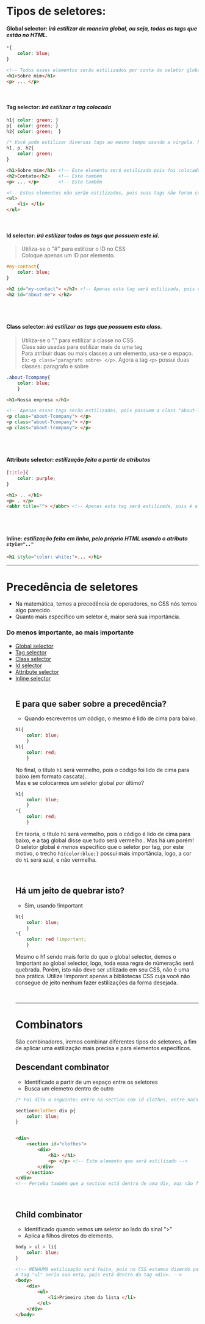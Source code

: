 # Tipos de seletores:  


<span id="global"> </span>

#### __Global selector:__ _irá estilizar de maneira global, ou seja, todas as tags que estão no HTML._

```css
*{
    color: blue;
} 
```
```html
<!-- Todos esses elementos serão estilizados por conta do seletor global (*).. Independente de qual seja o elemento. -->
<h1>Sobre mim</h1>
<p> ... </p>

```


</br>

<span id="tag"> </span>

#### __Tag selector:__ _irá estilizar a tag colocada_
```css
h1{ color: green; } 
p{  color: green; } 
h2{ color: green;  }  

/* Você pode estilizar diversas tags ao mesmo tempo usando a vírgula. Por exemplo.: */
h1, p, h2{
    color: green;
}
```
```html
<h1>Sobre mim</h1> <!-- Este elemento será estilizado pois foi colocado no CSS -->
<h2>Contato</h2>   <!-- Este também                                            -->       
<p> ... </p>       <!-- Este também                                            -->

<!-- Estes elementos não serão estilizados, pois suas tags não foram colocados no CSS    -->
<ul> 
    <li> </li>
</ul>
```


</br>

<span id="id"> </span>

#### __Id selector:__ _irá estilizar todas as tags que possuem este id._

> Utiliza-se o "#" para estilizar o ID no CSS </br>
> Coloque apenas um ID por elemento. 
```css
#my-contact{
    color: blue;
}
```
```html
<h2 id="my-contact"> </h2> <!-- Apenas esta tag será estilizada, pois é a tag que possui o id "my-contact" -->
<h2 id="about-me"> </h2>
```


</br>
</br>


<span id="class"> </span>

#### __Class selector:__ _irá estilizar as tags que possuem esta class._

> Utiliza-se o "." para estilizar a classe no CSS </br>
> Class são usadas para estilizar mais de uma tag </br>
> Para atribuir duas ou mais classes a um elemento, usa-se o espaço. Ex: `<p class="paragrafo sobre> </p>`. Agora a tag `<p>` possui duas classes: paragrafo e sobre
```css
.about-Tcompany{
    color: blue;
    }
```
```html
<h1>Nossa empresa </h1>

<!-- Apenas essas tags serão estilizadas, pois possuem a class "about-Tcompany" -->
<p class="about-Tcompany"> </p>
<p class="about-Tcompany"> </p>
<p class="about-Tcompany"> </p>
```


</br>
</br>


<span id="attribute"> </span>

#### __Attribute selector:__ _estilização feita a partir de atributos_
```css
[title]{
    color: purple;
} 
```
```html
<h1> .. </h1>
<p> . </p>
<abbr title=""> </abbr> <!-- Apenas esta tag será estilizada, pois é a única que possui o atributo "title" -->
```


</br>
</br>

<span id="inline"> </span>

#### __Inline:__ _estilização feita em linha, pelo próprio HTML usando o atributo `style=".."`_
```html
<h1 style="color: white;">... </h1>
```
____________________________________________________________________

# Precedência de seletores
- Na matemática, temos a precedência de operadores, no CSS nós temos algo parecido
- Quanto mais específico um seletor é, maior será sua importância.
### Do menos importante, ao mais importante
<ul type="square">
<li><a href="#global">Global selector</a> </li>
<li><a href="#tag">Tag selector</a>  </li>
<li><a href="#class">Class selector</a>   </li>
<li><a href="#id">Id selector</a>  </li>
<li><a href="#attribute">Attribute selector</a>  </li>
<li><a href="#inline">Inline selector</a>  </li>
</ol>

</br> 

## E para que saber sobre a precedência?
- Quando escrevemos um código, o mesmo é lido de cima para baixo.
```css
h1{
    color: blue; 
    }
h1{
    color: red; 
    }
```

No final, o título `h1` será vermelho, pois o código foi lido de cima para baixo (em formato cascata). </br>
Mas e se colocarmos um seletor global por último?  
```css
h1{
    color: blue;
    }
*{
    color: red;
    }
```
Em teoria, o título `h1` será vermelho, pois o código é lido de cima para baixo, e a tag global disse que tudo será vermelho.. Mas há um porém!
O seletor global é _menos_ especifíco que o seletor por tag, por este motivo, o trecho `h1{color:blue;}` possui mais importância, logo, a cor do `h1` será azul, e não vermelha. 

</br>

## Há um jeito de quebrar isto? 
* Sim, usando !important 
```css
h1{
    color: blue;
    }
*{
    color: red !important; 
    }
```

Mesmo o h1 sendo mais forte do que o global selector, demos o !important ao global selector, logo, 
toda essa regra de númeração será quebrada. 
Porém, isto não deve ser utilizado em seu CSS, não é uma boa prática.
Utilize !imporant apenas a bibliotecas CSS cuja você não consegue de jeito nenhum fazer estilizações da forma desejada.

</br>

_________________________________________________________________

# Combinators
São combinadores, iremos combinar diferentes tipos de seletores, a fim de aplicar uma estilização mais precisa e para elementos especifícos.

## Descendant combinator
* Identificado a partir de um espaço entre os seletores
* Busca um elemetro dentro de outro

```css
/* Foi dito o seguinte: entre na section com id clothes, entre na(s) div(s) desta section e estilize a tag p*/

section#clothes div p{
    color: blue;
}
```
```html

<div>
    <section id="clothes">
        <div>
            <h1> </h1>
            <p> </p> <!-- Este elemento que será estilizado -->
        </div>
    </section>
</div>
<!-- Perceba também que a section está dentro de uma div, mas não foi necessário dizer isto ao CSS. Isto ocorre pois a partir do momento em que fazemos uma descendant combinator, ele irá buscar os elementos, independente de onde eles estejam. -->
```

</br>

## Child combinator
* Identificado quando vemos um seletor ao lado do sinal ">"
* Aplica a filhos diretos do elemento.

```css
body > ul > li{
    color: blue;
}
```
```html
<!-- NENHUMA estilização será feita, pois no CSS estamos dizendo para aplicar o estilo apenas para tags filhas diretamente da tag BODY. A tag body não possui nenhuma filha "ul".
A tag "ul" seria sua neta, pois está dentro da tag <div>. -->
<body>
    <div>
        <ul>
            <li>Primeiro item da lista </li>
        </ul>
    </div>
</body>
```